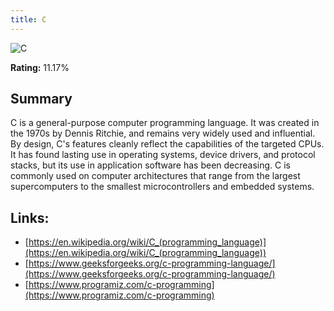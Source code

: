 ```yaml
---
title: C
---
```


![C](https://www.tiobe.com/wp-content/themes/tiobe/tiobe-index/images/C.png)

**Rating:** 11.17%

## Summary

C is a general-purpose computer programming language. It was created in the 1970s by Dennis Ritchie, and remains very widely used and influential. By design, C's features cleanly reflect the capabilities of the targeted CPUs. It has found lasting use in operating systems, device drivers, and protocol stacks, but its use in application software has been decreasing. C is commonly used on computer architectures that range from the largest supercomputers to the smallest microcontrollers and embedded systems.

## Links:

- [https://en.wikipedia.org/wiki/C_(programming_language)](https://en.wikipedia.org/wiki/C_(programming_language))
- [https://www.geeksforgeeks.org/c-programming-language/](https://www.geeksforgeeks.org/c-programming-language/)
- [https://www.programiz.com/c-programming](https://www.programiz.com/c-programming)
